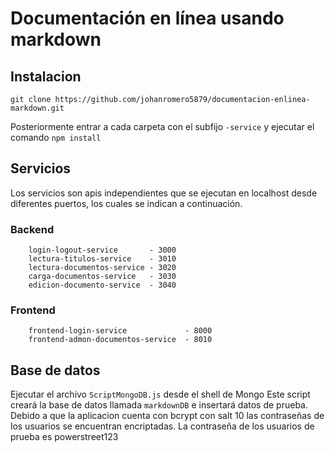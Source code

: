 # Documentación en línea usando markdown

## Instalacion
```
git clone https://github.com/johanromero5879/documentacion-enlinea-markdown.git
```
Posteriormente entrar a cada carpeta con el subfijo `-service` y ejecutar el comando `npm install`

## Servicios
Los servicios son apis independientes que se ejecutan en localhost desde diferentes puertos, los cuales se indican a continuación.

### Backend
```
    login-logout-service       - 3000
    lectura-titulos-service    - 3010
    lectura-documentos-service - 3020
    carga-documentos-service   - 3030
    edicion-documento-service  - 3040
```

### Frontend
```
    frontend-login-service             - 8000
    frontend-admon-documentos-service  - 8010
```

## Base de datos
Ejecutar el archivo `ScriptMongoDB.js` desde el shell de Mongo
Este script creará la base de datos llamada `markdownDB` e insertará datos de prueba.
Debido a que la aplicacion cuenta con bcrypt con salt 10 las contraseñas de los usuarios se encuentran encriptadas.
La contraseña de los usuarios de prueba es powerstreet123
